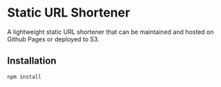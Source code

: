 # Static URL Shortener
A lightweight static URL shortener that can be maintained and hosted on Github Pages or deployed to S3.

## Installation

`npm install`
